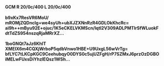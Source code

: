 #### GCM R 20/0c/400 L 20/0c/400
**b9xKx7ResVR6MoU/**<br/>**mROMjZQDncIg+we4syUh+ubXJZXNnRzR4GDLOkKhcRc=**<br/>**ai9h++mByu92E+ojuc/1K5eCKELVKMScn/Iqtl2V309ADLPMTlrSfWLuokFdtTdZS954nszqRjaMRrXZ...**<br/><br/>
**1boGNQt7aJz6KhlT**<br/>**XMEIX6m4CQXjWrboP5qdbVnwo1HBE+U9UxgL56wVrTg=**<br/>**bfLYC7tLKCpKGC9CeehubqyO0DYS0c5ujUZFgH/rP7SZMxJ6przOzDGBOiMELwFUxsDiYhzlEQsz1WSh...**
